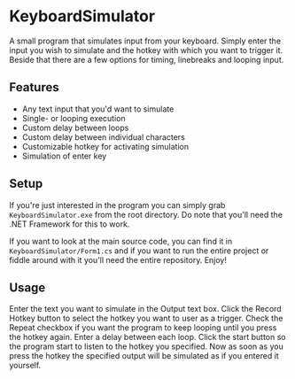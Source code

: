 # KeyboardSimulator
A small program that simulates input from your keyboard. Simply enter the input you wish to simulate and the hotkey with which you want to trigger it. Beside that there are a few options for timing, linebreaks and looping input.

## Features
 - Any text input that you'd want to simulate
 - Single- or looping execution
 - Custom delay between loops
 - Custom delay between individual characters
 - Customizable hotkey for activating simulation
 - Simulation of enter key
 
## Setup
If you're just interested in the program you can simply grab `KeyboardSimulator.exe` from the root directory.
Do note that you'll need the .NET Framework for this to work.

If you want to look at the main source code, you can find it in `KeyboardSimulator/Form1.cs` and if you want to run the entire project or fiddle around with it you'll need the entire repository. Enjoy!

## Usage
Enter the text you want to simulate in the Output text box.
Click the Record Hotkey button to select the hotkey you want to user as a trigger.
Check the Repeat checkbox if you want the program to keep looping until you press the hotkey again.
Enter a delay between each loop.
Click the start button so the program start to listen to the hotkey you specified.
Now as soon as you press the hotkey the specified output will be simulated as if you entered it yourself.